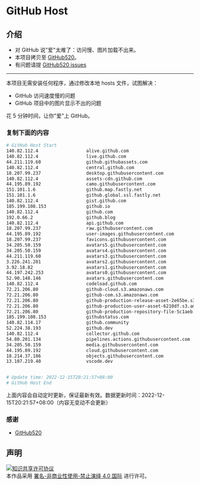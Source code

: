 # GitHub Host
## 介绍
- 对 GitHub 说"爱"太难了：访问慢、图片加载不出来。
- 本项目拷贝至 [GitHub520](https://github.com/521xueweihan/GitHub520)。
- 有问题请提 [GitHub520 issues](https://github.com/521xueweihan/GitHub520/issues/new)

---

本项目无需安装任何程序，通过修改本地 hosts 文件，试图解决：
- GitHub 访问速度慢的问题
- GitHub 项目中的图片显示不出的问题

花 5 分钟时间，让你"爱"上 GitHub。

### 复制下面的内容
```bash
# GitHub Host Start
140.82.112.4                  alive.github.com
140.82.112.4                  live.github.com
44.211.119.60                 github.githubassets.com
140.82.112.4                  central.github.com
18.207.99.237                 desktop.githubusercontent.com
140.82.112.4                  assets-cdn.github.com
44.195.89.192                 camo.githubusercontent.com
151.101.1.6                   github.map.fastly.net
151.101.1.6                   github.global.ssl.fastly.net
140.82.112.4                  gist.github.com
185.199.108.153               github.io
140.82.112.4                  github.com
192.0.66.2                    github.blog
140.82.112.4                  api.github.com
18.207.99.237                 raw.githubusercontent.com
44.195.89.192                 user-images.githubusercontent.com
18.207.99.237                 favicons.githubusercontent.com
34.205.50.159                 avatars5.githubusercontent.com
34.205.50.159                 avatars4.githubusercontent.com
44.211.119.60                 avatars3.githubusercontent.com
3.226.241.201                 avatars2.githubusercontent.com
3.92.18.82                    avatars1.githubusercontent.com
44.197.242.253                avatars0.githubusercontent.com
52.90.148.146                 avatars.githubusercontent.com
140.82.112.4                  codeload.github.com
72.21.206.80                  github-cloud.s3.amazonaws.com
72.21.206.80                  github-com.s3.amazonaws.com
72.21.206.80                  github-production-release-asset-2e65be.s3.amazonaws.com
72.21.206.80                  github-production-user-asset-6210df.s3.amazonaws.com
72.21.206.80                  github-production-repository-file-5c1aeb.s3.amazonaws.com
185.199.108.153               githubstatus.com
140.82.114.17                 github.community
52.224.38.193                 github.dev
140.82.112.4                  collector.github.com
54.80.201.134                 pipelines.actions.githubusercontent.com
34.205.50.159                 media.githubusercontent.com
44.195.89.192                 cloud.githubusercontent.com
18.214.37.186                 objects.githubusercontent.com
13.107.219.40                 vscode.dev


# Update time: 2022-12-15T20:21:57+08:00
# GitHub Host End

```
上面内容会自动定时更新，保证最新有效。数据更新时间：2022-12-15T20:21:57+08:00（内容无变动不会更新）

### 感谢

- [GitHub520](https://github.com/521xueweihan/GitHub520)

## 声明
<a rel="license" href="https://creativecommons.org/licenses/by-nc-nd/4.0/deed.zh"><img alt="知识共享许可协议" style="border-width: 0" src="https://licensebuttons.net/l/by-nc-nd/4.0/88x31.png"></a><br>本作品采用 <a rel="license" href="https://creativecommons.org/licenses/by-nc-nd/4.0/deed.zh">署名-非商业性使用-禁止演绎 4.0 国际</a> 进行许可。